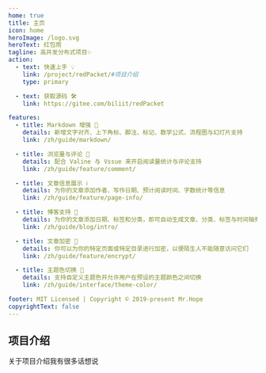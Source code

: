 ```yaml
---
home: true
title: 主页
icon: home
heroImage: /logo.svg
heroText: 红包雨
tagline: 高并发分布式项目✨
action:
  - text: 快速上手 💡
    link: /project/redPacket/#项目介绍
    type: primary

  - text: 获取源码 🛠
    link: https://gitee.com/biliit/redPacket

features:
  - title: Markdown 增强 🧰
    details: 新增文字对齐、上下角标、脚注、标记、数学公式、流程图与幻灯片支持
    link: /zh/guide/markdown/

  - title: 浏览量与评论 💬
    details: 配合 Valine 与 Vssue 来开启阅读量统计与评论支持
    link: /zh/guide/feature/comment/

  - title: 文章信息展示 ℹ
    details: 为你的文章添加作者、写作日期、预计阅读时间、字数统计等信息
    link: /zh/guide/feature/page-info/

  - title: 博客支持 📝
    details: 为你的文章添加日期、标签和分类，即可自动生成文章、分类、标签与时间轴列表
    link: /zh/guide/blog/intro/

  - title: 文章加密 🔐
    details: 你可以为你的特定页面或特定目录进行加密，以便陌生人不能随意访问它们
    link: /zh/guide/feature/encrypt/

  - title: 主题色切换 🎨
    details: 支持自定义主题色并允许用户在预设的主题颜色之间切换
    link: /zh/guide/interface/theme-color/

footer: MIT Licensed | Copyright © 2019-present Mr.Hope
copyrightText: false
---
```


## 项目介绍

关于项目介绍我有很多话想说
